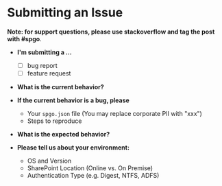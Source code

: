 # Submitting an Issue

**Note: for support questions, please use stackoverflow and tag the post with #spgo**.

* **I'm submitting a ...**

  * [ ] bug report
  * [ ] feature request

* **What is the current behavior?**

* **If the current behavior is a bug, please**
  
  * Your `spgo.json` file (You may replace corporate PII with "xxx")
  * Steps to reproduce

* **What is the expected behavior?**

* **Please tell us about your environment:**
  
  * OS and Version
  * SharePoint Location (Online vs. On Premise)
  * Authentication Type (e.g. Digest, NTFS, ADFS)
